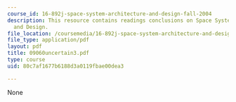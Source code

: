 ```yaml
---
course_id: 16-892j-space-system-architecture-and-design-fall-2004
description: This resource contains readings conclusions on Space System Architecture
  and Design.
file_location: /coursemedia/16-892j-space-system-architecture-and-design-fall-2004/80c7af1677b6188d3a0119fbae00dea3_09060uncertain3.pdf
file_type: application/pdf
layout: pdf
title: 09060uncertain3.pdf
type: course
uid: 80c7af1677b6188d3a0119fbae00dea3

---
```

None
